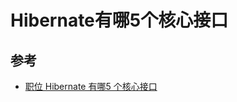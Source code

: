 # Hibernate有哪5个核心接口


## 参考

- [职位
Hibernate 有哪5 个核心接口](https://www.jobui.com/mianshiti/it/hibernate/4788/)
